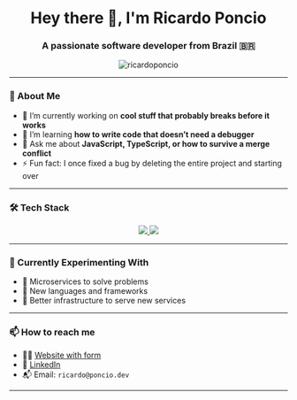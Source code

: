 <h1 align="center">Hey there 👋, I'm Ricardo Poncio</h1>
<h3 align="center">A passionate software developer from Brazil 🇧🇷</h3>

<p align="center">
  <img src="https://komarev.com/ghpvc/?username=ricardoponcio&label=Profile%20views&color=0e75b6&style=flat" alt="ricardoponcio" />
</p>

---

### 🧠 About Me
- 🔭 I’m currently working on **cool stuff that probably breaks before it works**
- 🌱 I’m learning **how to write code that doesn’t need a debugger**
- 💬 Ask me about **JavaScript, TypeScript, or how to survive a merge conflict**
- ⚡ Fun fact: I once fixed a bug by deleting the entire project and starting over

---

### 🛠️ Tech Stack

<p align="center">
  <a href="https://skillicons.dev">
    <img src="https://skillicons.dev/icons?i=java,spring,jest,js,ts,nodejs,react,html,css,sass,bash" />
    <img src="https://skillicons.dev/icons?i=git,github,vscode,latex,docker,aws,linux,postgres" />
  </a>
</p>

---

### 🚧 Currently Experimenting With
- 🧩 Microservices to solve problems  
- 🧠 New languages and frameworks  
- 🔧 Better infrastructure to serve new services

---

### 📫 How to reach me

- 🙋‍♂️ [Website with form](https://ricardo.poncio.dev)
- 💼 [LinkedIn](https://www.linkedin.com/in/ricardoponcio/)
- 📬 Email: `ricardo@poncio.dev`

---
